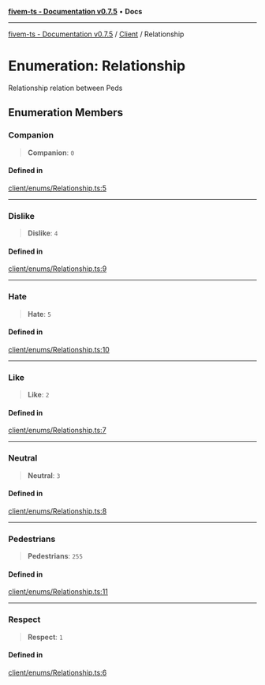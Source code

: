 [**fivem-ts - Documentation v0.7.5**](../../../README.md) • **Docs**

***

[fivem-ts - Documentation v0.7.5](../../../README.md) / [Client](../README.md) / Relationship

# Enumeration: Relationship

Relationship relation between Peds

## Enumeration Members

### Companion

> **Companion**: `0`

#### Defined in

[client/enums/Relationship.ts:5](https://github.com/Purpose-Dev/fivem-ts/blob/main/src/client/enums/Relationship.ts#L5)

***

### Dislike

> **Dislike**: `4`

#### Defined in

[client/enums/Relationship.ts:9](https://github.com/Purpose-Dev/fivem-ts/blob/main/src/client/enums/Relationship.ts#L9)

***

### Hate

> **Hate**: `5`

#### Defined in

[client/enums/Relationship.ts:10](https://github.com/Purpose-Dev/fivem-ts/blob/main/src/client/enums/Relationship.ts#L10)

***

### Like

> **Like**: `2`

#### Defined in

[client/enums/Relationship.ts:7](https://github.com/Purpose-Dev/fivem-ts/blob/main/src/client/enums/Relationship.ts#L7)

***

### Neutral

> **Neutral**: `3`

#### Defined in

[client/enums/Relationship.ts:8](https://github.com/Purpose-Dev/fivem-ts/blob/main/src/client/enums/Relationship.ts#L8)

***

### Pedestrians

> **Pedestrians**: `255`

#### Defined in

[client/enums/Relationship.ts:11](https://github.com/Purpose-Dev/fivem-ts/blob/main/src/client/enums/Relationship.ts#L11)

***

### Respect

> **Respect**: `1`

#### Defined in

[client/enums/Relationship.ts:6](https://github.com/Purpose-Dev/fivem-ts/blob/main/src/client/enums/Relationship.ts#L6)
